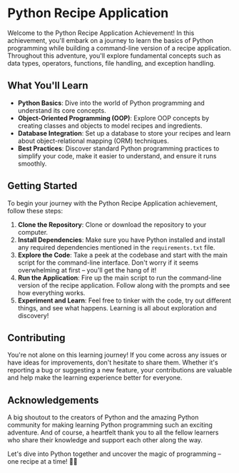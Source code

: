 # Python Recipe Application

Welcome to the Python Recipe Application Achievement! In this achievement, you'll embark on a journey to learn the basics of Python programming while building a command-line version of a recipe application. Throughout this adventure, you'll explore fundamental concepts such as data types, operators, functions, file handling, and exception handling.

## What You'll Learn

- **Python Basics**: Dive into the world of Python programming and understand its core concepts.
- **Object-Oriented Programming (OOP)**: Explore OOP concepts by creating classes and objects to model recipes and ingredients.
- **Database Integration**: Set up a database to store your recipes and learn about object-relational mapping (ORM) techniques.
- **Best Practices**: Discover standard Python programming practices to simplify your code, make it easier to understand, and ensure it runs smoothly.

## Getting Started

To begin your journey with the Python Recipe Application achievement, follow these steps:

1. **Clone the Repository**: Clone or download the repository to your computer.
2. **Install Dependencies**: Make sure you have Python installed and install any required dependencies mentioned in the `requirements.txt` file.
3. **Explore the Code**: Take a peek at the codebase and start with the main script for the command-line interface. Don't worry if it seems overwhelming at first – you'll get the hang of it!
4. **Run the Application**: Fire up the main script to run the command-line version of the recipe application. Follow along with the prompts and see how everything works.
5. **Experiment and Learn**: Feel free to tinker with the code, try out different things, and see what happens. Learning is all about exploration and discovery!

## Contributing

You're not alone on this learning journey! If you come across any issues or have ideas for improvements, don't hesitate to share them. Whether it's reporting a bug or suggesting a new feature, your contributions are valuable and help make the learning experience better for everyone.

## Acknowledgements

A big shoutout to the creators of Python and the amazing Python community for making learning Python programming such an exciting adventure. And of course, a heartfelt thank you to all the fellow learners who share their knowledge and support each other along the way.

Let's dive into Python together and uncover the magic of programming – one recipe at a time! 🐍✨